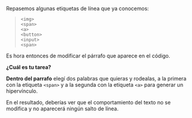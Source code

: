 Repasemos algunas etiquetas de línea que ya conocemos:

> `<img>`  
> `<span>`  
> `<a>`  
> `<button>`  
> `<input>`  
> `<span>`

Es hora entonces de modificar el párrafo que aparece en el código.

**¿Cuál es tu tarea?**

**Dentro del parrafo** elegí dos palabras que quieras y rodealas, a la primera con la etiqueta `<span>` y a la segunda con la etiqueta `<a>` para generar un hipervínculo.

En el resultado, deberías ver que el comportamiento del texto no se modifica y no aparecerá ningún salto de línea.